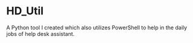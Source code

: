 # HD_Util
A Python tool I created which also utilizes PowerShell to help in the daily jobs of help desk assistant. 
